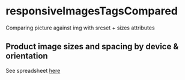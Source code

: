 # responsiveImagesTagsCompared

Comparing picture against img with srcset + sizes attributes

## Product image sizes and spacing by device & orientation

See spreadsheet [here](https://docs.google.com/spreadsheets/d/1BCeWGXOevUHlL8l9ti2i81C9BgSsHtybO9Z9WAYpfnQ/edit?usp=sharing)

